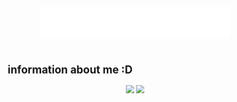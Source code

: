 <div align="center">
    <img src="styles.svg" width="75%"/>
</div><br>

## information about me :D
<div style="display: block; text-align: center; justify-items: left; ">
    <img width="400px" src="https://github-readme-stats.vercel.app/api?username=pessoa736&show_icons=true&theme=merko"/>
    <img width="300px" src="https://github-readme-stats.vercel.app/api/top-langs/?username=pessoa736&langs_count=8&layout=compact&theme=merko"/>
</div><br>
